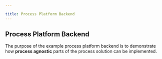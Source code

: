 ```yaml
---

title: Process Platform Backend
---
```


## Process Platform Backend

The purpose of the example process platform backend is to demonstrate how __process agnostic__ parts of the
process solution can be implemented.
